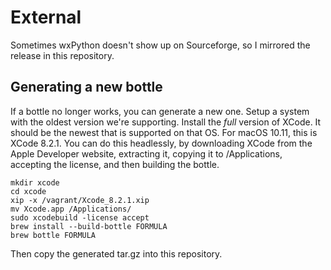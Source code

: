 External
========

Sometimes wxPython doesn't show up on Sourceforge, so I mirrored the release in this repository.

Generating a new bottle
---------------------------
If a bottle no longer works, you can generate a new one.  Setup a system with the oldest version we're supporting.  Install the *full* version of XCode.  It should be the newest that is supported on that OS. For macOS 10.11, this is XCode 8.2.1.  You can do this headlessly, by downloading XCode from the Apple Developer website, extracting it, copying it to /Applications, accepting the license, and then building the bottle.

```
mkdir xcode
cd xcode
xip -x /vagrant/Xcode_8.2.1.xip
mv Xcode.app /Applications/
sudo xcodebuild -license accept
brew install --build-bottle FORMULA
brew bottle FORMULA
```

Then copy the generated tar.gz into this repository.
